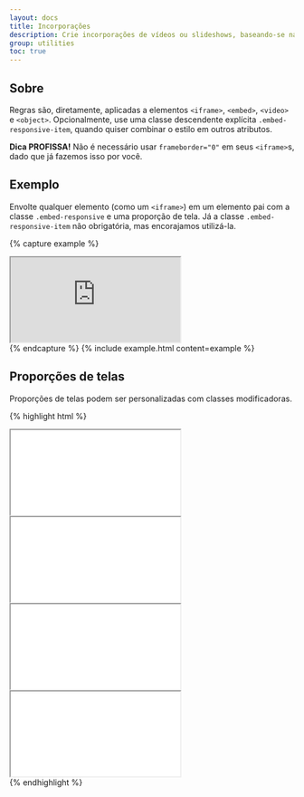 ```yaml
---
layout: docs
title: Incorporações
description: Crie incorporações de vídeos ou slideshows, baseando-se na largura do pai, criando uma proporção que escala em qualquer dispositivo.
group: utilities
toc: true
---
```


## Sobre

Regras são, diretamente, aplicadas a elementos `<iframe>`, `<embed>`, `<video>` e `<object>`. Opcionalmente, use uma classe descendente explícita `.embed-responsive-item`, quando quiser combinar o estilo em outros atributos.

**Dica PROFISSA!** Não é necessário usar `frameborder="0"` em seus `<iframe>`s, dado que já fazemos isso por você.

## Exemplo

Envolte qualquer elemento (como um `<iframe>`) em um elemento pai com a classe `.embed-responsive` e uma proporção de tela. Já a classe `.embed-responsive-item` não obrigatória, mas encorajamos utilizá-la.

{% capture example %}
<div class="embed-responsive embed-responsive-16by9">
  <iframe class="embed-responsive-item" src="https://www.youtube.com/embed/zpOULjyy-n8?rel=0" allowfullscreen></iframe>
</div>
{% endcapture %}
{% include example.html content=example %}

## Proporções de telas

Proporções de telas podem ser personalizadas com classes modificadoras.

{% highlight html %}
<!-- Proporção 21:9 -->
<div class="embed-responsive embed-responsive-21by9">
  <iframe class="embed-responsive-item" src="..."></iframe>
</div>

<!-- Proporção 16:9 -->
<div class="embed-responsive embed-responsive-16by9">
  <iframe class="embed-responsive-item" src="..."></iframe>
</div>

<!--Proporção 4:3 -->
<div class="embed-responsive embed-responsive-4by3">
  <iframe class="embed-responsive-item" src="..."></iframe>
</div>

<!--Proporção 1:1 -->
<div class="embed-responsive embed-responsive-1by1">
  <iframe class="embed-responsive-item" src="..."></iframe>
</div>
{% endhighlight %}
